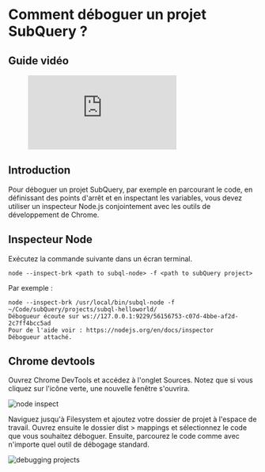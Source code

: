 # Comment déboguer un projet SubQuery ?

## Guide vidéo

<figure class="video_container">
  <iframe src="https://www.youtube.com/embed/6NlaO-YN2q4" frameborder="0" allowfullscreen="true"></iframe>
</figure>

## Introduction

Pour déboguer un projet SubQuery, par exemple en parcourant le code, en définissant des points d'arrêt et en inspectant les variables, vous devez utiliser un inspecteur Node.js conjointement avec les outils de développement de Chrome.

## Inspecteur Node

Exécutez la commande suivante dans un écran terminal.

```shell
node --inspect-brk <path to subql-node> -f <path to subQuery project>
```

Par exemple :
```shell
node --inspect-brk /usr/local/bin/subql-node -f ~/Code/subQuery/projects/subql-helloworld/
Débogueur écoute sur ws://127.0.0.1:9229/56156753-c07d-4bbe-af2d-2c7ff4bcc5ad
Pour de l'aide voir : https://nodejs.org/en/docs/inspector
Débogueur attaché.
```

## Chrome devtools

Ouvrez Chrome DevTools et accédez à l'onglet Sources. Notez que si vous cliquez sur l'icône verte, une nouvelle fenêtre s'ouvrira.

![node inspect](/assets/img/node_inspect.png)

Naviguez jusqu'à Filesystem et ajoutez votre dossier de projet à l'espace de travail. Ouvrez ensuite le dossier dist > mappings et sélectionnez le code que vous souhaitez déboguer. Ensuite, parcourez le code comme avec n'importe quel outil de débogage standard.

![debugging projects](/assets/img/debugging_projects.png)
